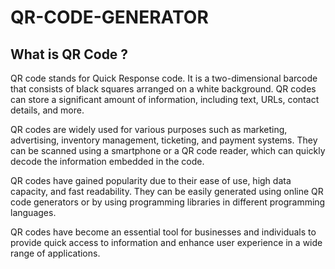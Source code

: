# QR-CODE-GENERATOR

## What is QR Code ?
QR code stands for Quick Response code. It is a two-dimensional barcode that consists of black squares arranged on a white background. QR codes can store a significant amount of information, including text, URLs, contact details, and more.

QR codes are widely used for various purposes such as marketing, advertising, inventory management, ticketing, and payment systems. They can be scanned using a smartphone or a QR code reader, which can quickly decode the information embedded in the code.

QR codes have gained popularity due to their ease of use, high data capacity, and fast readability. They can be easily generated using online QR code generators or by using programming libraries in different programming languages.

QR codes have become an essential tool for businesses and individuals to provide quick access to information and enhance user experience in a wide range of applications.
